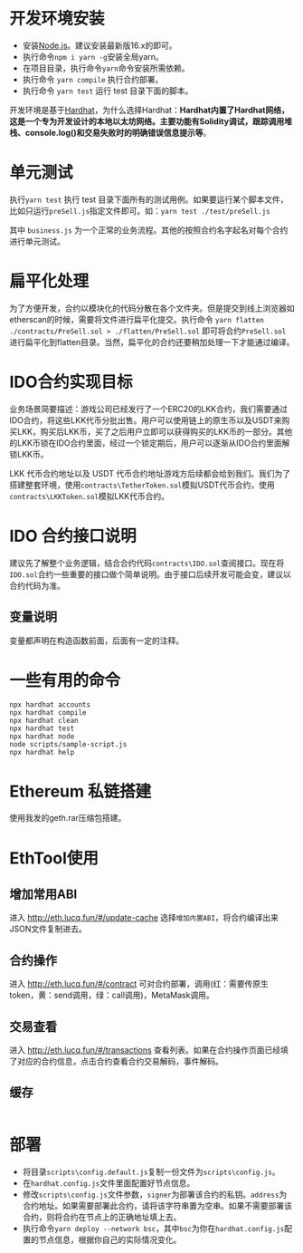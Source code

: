 # 开发环境安装
* 安装[Node.js](https://nodejs.org/zh-cn/)。建议安装最新版16.x的即可。
* 执行命令`npm i yarn -g`安装全局yarn。
* 在项目目录，执行命令`yarn`命令安装所需依赖。
* 执行命令 `yarn compile` 执行合约部署。
* 执行命令 `yarn test` 运行 test 目录下面的脚本。

开发环境是基于[Hardhat](https://learnblockchain.cn/docs/hardhat/getting-started/)，为什么选择Hardhat：**Hardhat内置了Hardhat网络，这是一个专为开发设计的本地以太坊网络。主要功能有Solidity调试，跟踪调用堆栈、console.log()和交易失败时的明确错误信息提示等**。

# 单元测试
执行`yarn test` 执行 test 目录下面所有的测试用例。如果要运行某个脚本文件，比如只运行`preSell.js`指定文件即可。如：`yarn test ./test/preSell.js`

其中 `business.js` 为一个正常的业务流程。其他的按照合约名字起名对每个合约进行单元测试。

# 扁平化处理
为了方便开发，合约以模块化的代码分散在各个文件夹。但是提交到线上浏览器如etherscan的时候，需要将文件进行扁平化提交。执行命令 `yarn flatten ./contracts/PreSell.sol > ./flatten/PreSell.sol` 即可将合约`PreSell.sol` 进行扁平化到flatten目录。当然，扁平化的合约还要稍加处理一下才能通过编译。

# IDO合约实现目标
业务场景简要描述：游戏公司已经发行了一个ERC20的LKK合约，我们需要通过IDO合约，将这些LKK代币分批出售。用户可以使用链上的原生币以及USDT来购买LKK，购买后LKK币，买了之后用户立即可以获得购买的LKK币的一部分。其他的LKK币锁在IDO合约里面，经过一个锁定期后，用户可以逐渐从IDO合约里面解锁LKK币。

LKK 代币合约地址以及 USDT 代币合约地址游戏方后续都会给到我们。我们为了搭建整套环境，使用`contracts\TetherToken.sol`模拟USDT代币合约，使用`contracts\LKKToken.sol`模拟LKK代币合约。

# IDO 合约接口说明
建议先了解整个业务逻辑，结合合约代码`contracts\IDO.sol`查阅接口。现在将`IDO.sol`合约一些重要的接口做个简单说明。由于接口后续开发可能会变，建议以合约代码为准。

## 变量说明
变量都声明在构造函数前面，后面有一定的注释。

# 一些有用的命令
```shell
npx hardhat accounts
npx hardhat compile
npx hardhat clean
npx hardhat test
npx hardhat node
node scripts/sample-script.js
npx hardhat help
```

# Ethereum 私链搭建
使用我发的geth.rar压缩包搭建。

# EthTool使用

## 增加常用ABI
进入 http://eth.lucq.fun/#/update-cache 选择`增加内置ABI`，将合约编译出来JSON文件复制进去。

## 合约操作
进入 http://eth.lucq.fun/#/contract 可对合约部署，调用(红：需要传原生token，黄：send调用，绿：call调用)，MetaMask调用。

## 交易查看
进入 http://eth.lucq.fun/#/transactions 查看列表。如果在合约操作页面已经填了对应的合约信息，点击合约查看合约交易解码，事件解码。

## 缓存
```json

```

# 部署
* 将目录`scripts\config.default.js`复制一份文件为`scripts\config.js`。
* 在`hardhat.config.js`文件里面配置好节点信息。
* 修改`scripts\config.js`文件参数，`signer`为部署该合约的私钥。`address`为合约地址。如果需要部署此合约，请将该字符串置为空串。如果不需要部署该合约，则将合约在节点上的正确地址填上去。
* 执行命令`yarn deploy --network bsc`，其中`bsc`为你在`hardhat.config.js`配置的节点信息，根据你自己的实际情况变化。

